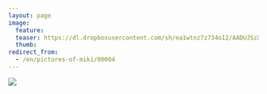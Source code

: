 ```yaml
---
layout: page
image:
  feature:
  teaser: https://dl.dropboxusercontent.com/sh/ea1wtnz7z734o12/AADUJSzXwnZws_viZv-N4Tkha/mikin-kuvat/2/IMG_9195-245px.jpg
  thumb:
redirect_from:
  - /en/pictures-of-miki/00004
---
```


[![](https://dl.dropboxusercontent.com/sh/ea1wtnz7z734o12/AAA49CkA3GDMCfiEBG-7BSXMa/mikin-kuvat/3/IMG_9195-800px.jpg)](https://dl.dropboxusercontent.com/sh/ea1wtnz7z734o12/AABg29iA8rAXk9RRYa1Z4E9Ca/mikin-kuvat/3/IMG_9195.jpg)
